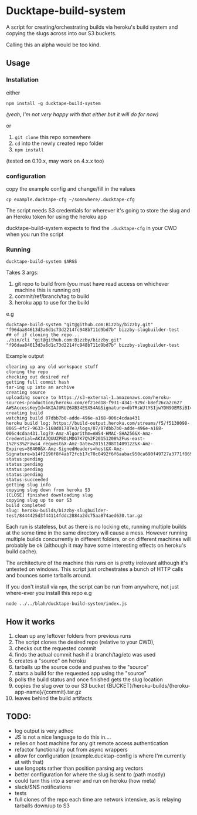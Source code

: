 # Ducktape-build-system

A script for creating/orchestrating builds via heroku's build system and copying the slugs across into our S3 buckets.

Calling this an alpha would be too kind.


## Usage

### Installation

either

`npm install -g ducktape-build-system`

_(yeah, I'm not very happy with that either but it will do for now)_

or

1. `git clone` this repo somewhere
2. `cd` into the newly created repo folder
3. `npm install`

(tested on 0.10.x, may work on 4.x.x too)

### configuration
copy the example config and change/fill in the values

```
cp example.ducktape-cfg ~/somewhere/.ducktape-cfg 
```
The script needs S3 credentials for wherever it's going to store the slug and an Heroku token for using 
the heroku app

ducktape-build-system expects to find the `.ducktape-cfg` in your CWD when you run the script

### Running

`ducktape-build-system $ARGS`

Takes 3 args:

1. git repo to build from (you must have read access on whichever machine this is running on)
2. commit/ref/branch/tag to build
3. heroku app to use for the build

e.g

```
ducktape-build-system "git@github.com:Bizzby/bizzby.git" "f96daa84613d3a6d1c73d2214fc948b711d9bd7b" bizzby-slugbuilder-test
## of if cloning the repo...
./bin/cli "git@github.com:Bizzby/bizzby.git" "f96daa84613d3a6d1c73d2214fc948b711d9bd7b" bizzby-slugbuilder-test
```

Example output
```
clearing up any old workspace stuff
cloning the repo
checking out desired ref
getting full commit hash
tar-ing up into an archive
creating source
uploading source to https://s3-external-1.amazonaws.com/heroku-sources-production/heroku.com/ef21ed18-f931-4341-929c-b8ef26ca2c62?AWSAccessKeyId=AKIAJURUZ6XB34ESX54A&Signature=dbTRsWJtYSIjwYDN9OEM3iBI4uk%3D&Expires=1449587344
creating build
watching build 07dbb7b0-adde-496e-a168-006c4cdaa431
heroku build log: https://build-output.heroku.com/streams/f5/f5130098-8065-4fc7-9633-5168d01787e3/logs/07/07dbb7b0-adde-496e-a168-006c4cdaa431.log?X-Amz-Algorithm=AWS4-HMAC-SHA256&X-Amz-Credential=AKIAJQUUZPBDLMDG7K7Q%2F20151208%2Fus-east-1%2Fs3%2Faws4_request&X-Amz-Date=20151208T140912Z&X-Amz-Expires=86400&X-Amz-SignedHeaders=host&X-Amz-Signature=b14f2196f8f4ab72fcb17c70c0492f6f6aabac950ca690f49727a3771f8691ca
status:pending
status:pending
status:pending
status:pending
status:succeeded
getting slug info
copying slug down from heroku S3
[CLOSE] finished downloading slug
copying slug up to our S3
build completed
slug: heroku-builds/bizzby-slugbuilder-test/8444425d3f44114fddc2884a2dc75aa874aed630.tar.gz
```

Each run is stateless, but as there is no locking etc, running multiple builds at the some time in the same directory will cause a mess. However running multiple builds concurrently in different folders, or on different machines will probably be ok (although it may have some interesting effects on heroku's build cache).

The architecture of the machine this runs on is pretty irelevant although it's untested on windows. This script just orchestrates a bunch of HTTP calls and bounces some tarballs around.

If you don't install via `npm`, the script can be run from anywhere, not just where-ever you install this repo
e.g

```
node ../../blah/ducktape-build-system/index.js
```

## How it works

1. clean up any leftover folders from previous runs
1. The script clones the desired repo  (relative to your CWD), 
1. checks out the requested commit
1. finds the actual commit hash if a branch/tag/etc was used
1. creates a "source" on heroku
1. tarballs up the source code and pushes to the "source"
1. starts a build for the requested app using the "source"
1. polls the build status and once finished gets the slug location
1. copies the slug over to our S3 bucket {BUCKET}/heroku-builds/{heroku-app-name}/{commit}.tar.gz
1. leaves behind the build artifacts

## TODO:

- log output is very adhoc
- JS is not a nice language to do this in....
- relies on host machine for any git remote access authentication
- refactor functionality out from async wrappers
- allow for configuration (example.ducktap-config is where I'm currently at with that)
- use longopts rather than position parsing arg vectors
- better configuration for where the slug is sent to (path mostly)
- could turn this into a server and run on heroku (how meta)
- slack/SNS notifications
- tests
- full clones of the repo each time are network intensive, as is relaying tarballs down/up to S3